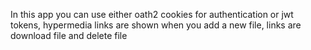 In this app you can use either oath2 cookies for authentication or jwt tokens, hypermedia links are shown when you add a new file, links are download file and delete file
